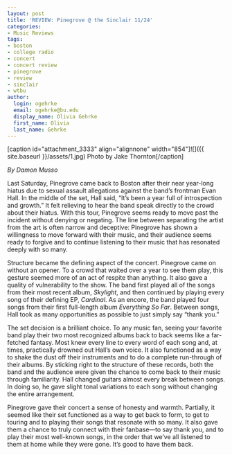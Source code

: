 ```yaml
---
layout: post
title: 'REVIEW: Pinegrove @ the Sinclair 11/24'
categories:
- Music Reviews
tags:
- boston
- college radio
- concert
- concert review
- pinegrove
- review
- sinclair
- wtbu
author:
  login: ogehrke
  email: ogehrke@bu.edu
  display_name: Olivia Gehrke
  first_name: Olivia
  last_name: Gehrke
---
```

\[caption id="attachment\_3333" align="alignnone" width="854"\]![]({{ site.baseurl }}/assets/1.jpg) Photo by Jake Thornton\[/caption\]

_By Damon Musso_

Last Saturday, Pinegrove came back to Boston after their near year-long hiatus due to sexual assault allegations against the band’s frontman Evan Hall. In the middle of the set, Hall said, “It’s been a year full of introspection and growth.” It felt relieving to hear the band speak directly to the crowd about their hiatus. With this tour, Pinegrove seems ready to move past the incident without denying or negating. The line between separating the artist from the art is often narrow and deceptive: Pinegrove has shown a willingness to move forward with their music, and their audience seems ready to forgive and to continue listening to their music that has resonated deeply with so many.

Structure became the defining aspect of the concert. Pinegrove came on without an opener. To a crowd that waited over a year to see them play, this gesture seemed more of an act of respite than anything. It also gave a quality of vulnerability to the show. The band first played all of the songs from their most recent album, _Skylight_, and then continued by playing every song of their defining EP, _Cardinal_. As an encore, the band played four songs from their first full-length album _Everything So Far_. Between songs, Hall took as many opportunities as possible to just simply say “thank you.”

The set decision is a brilliant choice. To any music fan, seeing your favorite band play their two most recognized albums back to back seems like a far-fetched fantasy. Most knew every line to every word of each song and, at times, practically drowned out Hall’s own voice. It also functioned as a way to shake the dust off their instruments and to do a complete run-through of their albums. By sticking right to the structure of these records, both the band and the audience were given the chance to come back to their music through familiarity. Hall changed guitars almost every break between songs. In doing so, he gave slight tonal variations to each song without changing the entire arrangement.

Pinegrove gave their concert a sense of honesty and warmth. Partially, it seemed like their set functioned as a way to get back to form, to get to touring and to playing their songs that resonate with so many. It also gave them a chance to truly connect with their fanbase—to say thank you, and to play their most well-known songs, in the order that we’ve all listened to them at home while they were gone. It’s good to have them back.